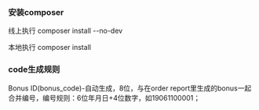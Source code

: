 ### 安装composer

线上执行 composer install --no-dev

本地执行 composer install

### code生成规则

Bonus ID(bonus_code)-自动生成，8位，与在order report里生成的bonus一起合并编号，编号规则：6位年月日+4位数字，如19061100001；